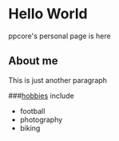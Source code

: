 # Hello World
ppcore's personal page is here


## About me
This is just another paragraph

###[hobbies](./hobbies.md) include
* football
* photography
* biking

